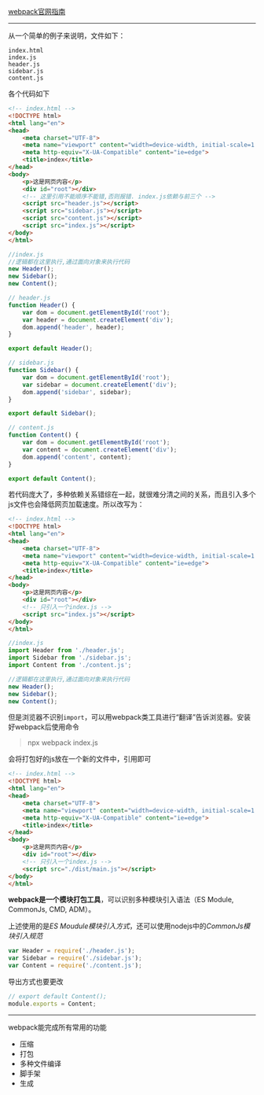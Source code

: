 [webpack官网指南](https://www.webpackjs.com/guides/)

------

从一个简单的例子来说明，文件如下：

```
index.html
index.js
header.js
sidebar.js
content.js
```

各个代码如下

```html
<!-- index.html -->
<!DOCTYPE html>
<html lang="en">
<head>
    <meta charset="UTF-8">
    <meta name="viewport" content="width=device-width, initial-scale=1.0">
    <meta http-equiv="X-UA-Compatible" content="ie=edge">
    <title>index</title>
</head>
<body>
    <p>这是网页内容</p>
    <div id="root"></div>
    <!-- 这里引用不能顺序不能错,否则报错. index.js依赖与前三个 -->
    <script src="header.js"></script>
    <script src="sidebar.js"></script>
    <script src="content.js"></script>
    <script src="index.js"></script>
</body>
</html>
```

```js
//index.js
//逻辑都在这里执行,通过面向对象来执行代码
new Header();
new Sidebar();
new Content();
```

```js
// header.js
function Header() {
    var dom = document.getElementById('root');
    var header = document.createElement('div');
    dom.append('header', header);
}

export default Header();
```

```js
// sidebar.js
function Sidebar() {
    var dom = document.getElementById('root');
    var sidebar = document.createElement('div');
    dom.append('sidebar', sidebar);
}

export default Sidebar();
```

```js
// content.js
function Content() {
    var dom = document.getElementById('root');
    var content = document.createElement('div');
    dom.append('content', content);
}

export default Content();
```

若代码庞大了，多种依赖关系错综在一起，就很难分清之间的关系，而且引入多个js文件也会降低网页加载速度。所以改写为：

```html
<!-- index.html -->
<!DOCTYPE html>
<html lang="en">
<head>
    <meta charset="UTF-8">
    <meta name="viewport" content="width=device-width, initial-scale=1.0">
    <meta http-equiv="X-UA-Compatible" content="ie=edge">
    <title>index</title>
</head>
<body>
    <p>这是网页内容</p>
    <div id="root"></div>
    <!-- 只引入一个index.js -->
    <script src="index.js"></script>
</body>
</html>
```

```js
//index.js
import Header from './header.js';
import Sidebar from './sidebar.js';
import Content from './content.js';

//逻辑都在这里执行,通过面向对象来执行代码
new Header();
new Sidebar();
new Content();
```

但是浏览器不识别`import`，可以用webpack类工具进行“翻译”告诉浏览器。安装好webpack后使用命令

> npx webpack index.js

会将打包好的js放在一个新的文件中，引用即可

```html
<!-- index.html -->
<!DOCTYPE html>
<html lang="en">
<head>
    <meta charset="UTF-8">
    <meta name="viewport" content="width=device-width, initial-scale=1.0">
    <meta http-equiv="X-UA-Compatible" content="ie=edge">
    <title>index</title>
</head>
<body>
    <p>这是网页内容</p>
    <div id="root"></div>
    <!-- 只引入一个index.js -->
    <script src="./dist/main.js"></script>
</body>
</html>
```



**webpack是一个模块打包工具**，可以识别多种模块引入语法（ES Module, CommonJs, CMD, ADM）。

上述使用的是*ES Moudule模块引入方式*，还可以使用nodejs中的*CommonJs模块引入规范*

```js
var Header = require('./header.js');
var Sidebar = require('./sidebar.js');
var Content = require('./content.js');
```

导出方式也要更改

```js
// export default Content();
module.exports = Content;
```

------

webpack能完成所有常用的功能

- 压缩
- 打包
- 多种文件编译
- 脚手架
- 生成